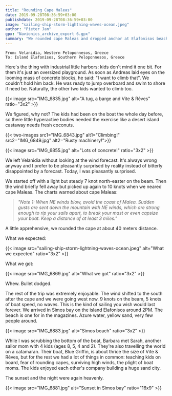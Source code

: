```yaml
---
title: "Rounding Cape Maleas"
date: 2019-09-28T08:36:59+03:00
publishdate: 2019-09-28T08:36:59+03:00
image: "sailing-ship-storm-lightning-waves-ocean.jpeg"
author: "Pieter Jan"
gpx: "Navionics_archive_export 6.gpx"
summary: "We rounded cape Maleas and dropped anchor at Elafonisos beach."
---
```


`From: Velanidia, Western Peloponnesos, Greece`<br/>
`To: Island Elafonisos, Southern Peloponnesos, Greece`

Here's the thing with industrial little harbors: kids don't mind it one bit. For them it's just an oversized playground. As soon as Andreas laid eyes on the looming mass of concrete blocks, he said: "I want to climb that". We couldn't hold him back. He was ready to jump overboard and swim to shore if need be. Naturally, the other two kids wanted to climb too.

{{< image src="IMG_6835.jpg" alt="A tug, a barge and Vite & Rêves" ratio="3x2" >}}

We figured, why not? The kids had been on the boat the whole day before, so there little hyperactive bodies needed the exercise like a desert island castaway needs fresh coconuts.

{{< two-images src1="IMG_6843.jpg" alt1="Climbing!" src2="IMG_6849.jpg" alt2="Rusty machinery!">}}

{{< image src="IMG_6855.jpg" alt="Lots of concrete!" ratio="3x2" >}}

We left Velanidia without looking at the wind forecast. It's always wrong anyway and I prefer to be pleasantly surprised by reality instead of bitterly disappointed by a forecast. Today, I was pleasantly surprised.

We started off with a light but steady 7 knot north-easter on the beam. Then the wind briefly fell away but picked up again to 10 knots when we neared cape Maleas. The charts warned about cape Maleas:

> _"Note 1: When NE winds blow, avoid the coast of Malea. Sudden gusts are sent down the mountain with NE winds, which are strong enough to rip your sails apart, to break your mast or even capsize your boat. Keep a distance of at least 3 miles."_

A little apprehensive, we rounded the cape at about 40 meters distance.

What we expected:

{{< image src="sailing-ship-storm-lightning-waves-ocean.jpeg" alt="What we expected" ratio="3x2" >}}

What we got:

{{< image src="IMG_6869.jpg" alt="What we got" ratio="3x2" >}}

Whew. Bullet dodged.

The rest of the trip was extremely enjoyable. The wind shifted to the south after the cape and we were going west now. 9 knots on the beam, 5 knots of boat speed, no waves. This is the kind of sailing you wish would last forever. We arrived in Simos bay on the island Elafonisos around 2PM. The beach is one for in the magazines. Azure water, yellow sand, very few people around.

{{< image src="IMG_6883.jpg" alt="Simos beach" ratio="3x2" >}}

While I was scrubbing the bottom of the boat, Barbara met Sarah, another sailor mom with 4 kids (ages 8, 5, 4 and 2). They're also travelling the world on a catamaran. Their boat, Blue Griffin, is about thrice the size of Vite & Rêves, but for the rest we had a lot of things in common: teaching kids on board, fear of rounding capes, surviving high winds, the plight of boat moms. The kids enjoyed each other's company building a huge sand city.

The sunset and the night were again heavenly.

{{< image src="IMG_6881.jpg" alt="Sunset in Simos bay" ratio="16x9" >}}
